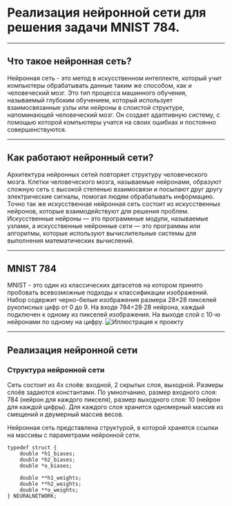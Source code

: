 # Реализация нейронной сети для решения задачи MNIST 784.
---
## Что такое нейронная сеть?

Нейронная сеть - это метод в искусственном интеллекте, который учит компьютеры обрабатывать данные таким же способом, как и человеческий мозг. Это тип процесса машинного обучения, называемый глубоким обучением, который использует взаимосвязанные узлы или нейроны в слоистой структуре, напоминающей человеческий мозг. Он создает адаптивную систему, с помощью которой компьютеры учатся на своих ошибках и постоянно совершенствуются.
___
## Как работают нейронный сети?

Архитектура нейронных сетей повторяет структуру человеческого мозга. Клетки человеческого мозга, называемые нейронами, образуют сложную сеть с высокой степенью взаимосвязи и посылают друг другу электрические сигналы, помогая людям обрабатывать информацию. Точно так же искусственная нейронная сеть состоит из искусственных нейронов, которые взаимодействуют для решения проблем. Искусственные нейроны — это программные модули, называемые узлами, а искусственные нейронные сети — это программы или алгоритмы, которые используют вычислительные системы для выполнения математических вычислений.
___
## MNIST 784

MNIST - это один из классических датасетов на котором принято пробовать всевозможные подходы к классификации изображений. Набор содержит черно-белые изображения размера 28×28 пикселей рукописных цифр от 0 до 9.
На входе 784=28⋅28 нейрона, каждый подключен к одному из пикселей изображения. На выходе слой с 10-ю нейронами по одному на цифру.
![Иллюстрация к проекту](https://github.com/yngghostt/neural-network-C/blob/main/neural.png)
___

## Реализация нейронной сети

### Структура нейронной сети

Сеть состоит из 4х слоёв: входной, 2 скрытых слоя, выходной. Размеры слоёв задаются константами. По умнолчанию, размер входного слоя: 784 (нейрон для каждого пикселя), размер выходного слоя: 10 (нейрон для каждой цифры). Для каждого слоя хранится одномерный массив из смещений и двумерный массив весов.

Нейронная сеть представлена структурой, в которой хранятся ссылки на массивы с параметрами нейронной сети.
```с
typedef struct {
    double *h1_biases;
    double *h2_biases;
    double *o_biases;

    double **h1_weights;
    double **h2_weights;
    double **o_weights;
} NEURALNETWORK;
```


